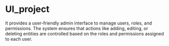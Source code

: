 # UI_project
It provides a user-friendly admin interface to manage users, roles, and permissions. The system ensures that actions like adding, editing, or deleting entities are controlled based on the roles and permissions assigned to each user.

